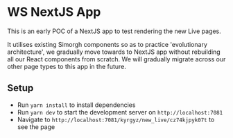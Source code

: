 # WS NextJS App

This is an early POC of a NextJS app to test rendering the new Live pages.

It utilises existing Simorgh components so as to practice 'evolutionary architecture', we gradually move towards to NextJS app without rebuilding all our React components from scratch. We will gradually migrate across our other page types to this app in the future.

## Setup

- Run `yarn install` to install dependencies
- Run `yarn dev` to start the development server on `http://localhost:7081`
- Navigate to `http://localhost:7081/kyrgyz/new_live/cz74kjpyk07t` to see the page
